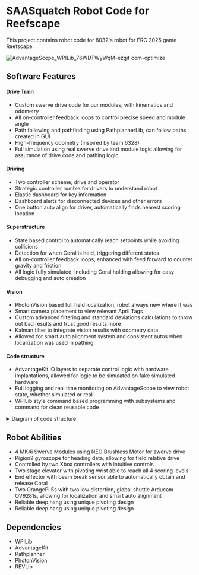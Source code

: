 # SAASquatch Robot Code for Reefscape

This project contains robot code for 8032's robot for FRC 2025 game Reefscape.

![AdvantageScope_WPILib_76WDTWyWqM-ezgif com-optimize](https://github.com/user-attachments/assets/29608a4a-011a-4e52-b6e9-f55b69552322)

## Software Features

#### Drive Train
* Custom swerve drive code for our modules, with kinematics and odometry
* All on-controller feedback loops to control precise speed and module angle
* Path following and pathfinding using PathplannerLib, can follow paths created in GUI
* High-frequency odometry (Inspired by team 6328)
* Full simulation using real swerve drive and module logic allowing for assurance of drive code and pathing logic

<!-- Simulated drive train, pathfollowing AND back and forth swerve bot -->

#### Driving
* Two controller scheme, drive and operator
* Strategic controller rumble for drivers to understand robot
* Elastic dashboard for key information
* Dashboard alerts for disconnected devices and other errors
* One button auto align for driver, automatically finds nearest scoring location
<!-- real robot scoring AND sim auto alignment  -->

#### Superstructure
* State based control to automatically reach setpoints while avoiding collisions
* Detection for when Coral is held, triggering different states
* All on-controller feedback loops, enhanced with feed forward to counter gravity and friction
* All logic fully simulated, including Coral holding allowing for easy debugging and auto creation
<!-- Real robot scoring on practice field AND simulated view of robot with operator control -->

#### Vision
* PhotonVision based full field localization, robot always new where it was
* Smart camera placement to view relevant April Tags
* Custom advanced filtering and standard deviations calculations to throw out bad results and trust good results more
* Kalman filter to integrate vision results with odometry data
* Allowed for smart auto alignment system and consistent autos when localization was used in pathing
<!-- Simulated vision AND real vision video AND vision setup diagram -->

#### Code structure
* AdvantageKit IO layers to separate control logic with hardware implantations, allowed for logic to be simulated on fake simulated hardware
* Full logging and real time monitoring on AdvantageScope to view robot state, whether simulated or real
* WPILib style command based programming with subsystems and command for clean reusable code

<details>
<summary>Diagram of code structure</summary>

![IO Layer Diagram](https://github.com/user-attachments/assets/2ff990a1-d31f-4188-9fbc-afdf1ed5c5f0)
![Command Based Diagram](https://github.com/user-attachments/assets/36cf5fe0-066d-4685-ba1a-818f49612820)

</details>


## Robot Abilities
* 4 MK4i Swerve Modules using NEO Brushless Motor for swerve drive
* Pigion2 gyroscope for heading data, allowing for field relative drive
* Controlled by two Xbox controllers with intuitive controls
* Two stage elevator with pivoting wrist able to reach all 4 scoring levels
* End effector with beam break sensor able to automatically obtain and release Coral
* Two OrangePi 5s with two low distortion, global shuttle Arducam OV9281s, allowing for localization and smart auto alignment
* Reliable deep hang using unique pivoting design
* Reliable deep hang using unique pivoting design

## Dependencies
* WPILib
* AdvantageKit
* Pathplanner
* PhotonVision
* REVLib
